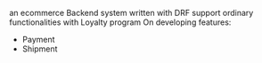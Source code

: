 an ecommerce Backend system written with DRF support ordinary functionalities with Loyalty program
On developing features:
- Payment
- Shipment
